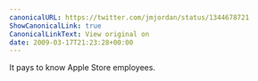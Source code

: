 ```yaml
---
canonicalURL: https://twitter.com/jmjordan/status/1344678721
ShowCanonicalLink: true
CanonicalLinkText: View original on
date: 2009-03-17T21:23:28+00:00
---
```

It pays to know Apple Store employees.